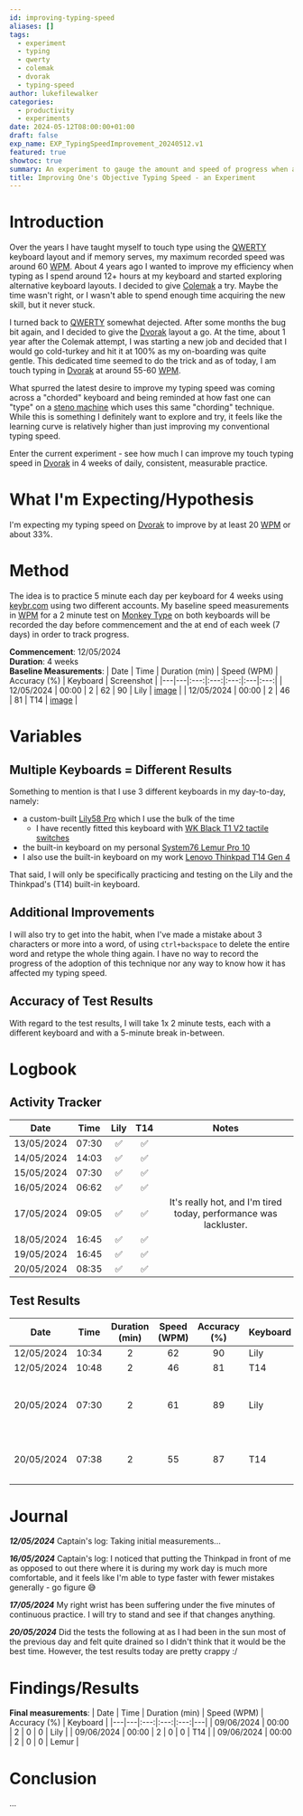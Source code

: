 ```yaml
---
id: improving-typing-speed
aliases: []
tags:
  - experiment
  - typing
  - qwerty
  - colemak
  - dvorak
  - typing-speed
author: lukefilewalker
categories:
  - productivity
  - experiments
date: 2024-05-12T08:00:00+01:00
draft: false
exp_name: EXP_TypingSpeedImprovement_20240512.v1
featured: true
showtoc: true
summary: An experiment to gauge the amount and speed of progress when attempting to deliberately increase one's typing speed on two different layouts.
title: Improving One's Objective Typing Speed - an Experiment
---
```

# Introduction

Over the years I have taught myself to touch type using the [QWERTY](https://en.wikipedia.org/wiki/QWERTY "QWERTY") keyboard layout and if memory serves, my maximum recorded speed was around 60 [WPM](/ "Words Per Minute"). About 4 years ago I wanted to improve my efficiency when typing as I spend around 12+ hours at my keyboard and started exploring alternative keyboard layouts. I decided to give [Colemak](https://en.wikipedia.org/wiki/Colemak "Colemak") a try. Maybe the time wasn't right, or I wasn't able to spend enough time acquiring the new skill, but it never stuck.

I turned back to [QWERTY](https://en.wikipedia.org/wiki/QWERTY "QWERTY") somewhat dejected. After some months the bug bit again, and I decided to give the [Dvorak](https://en.wikipedia.org/wiki/Dvorak_keyboard_layout "Dvorak") layout a go. At the time, about 1 year after the Colemak attempt, I was starting a new job and decided that I would go cold-turkey and hit it at 100% as my on-boarding was quite gentle. This dedicated time seemed to do the trick and as of today, I am touch typing in [Dvorak](https://en.wikipedia.org/wiki/Dvorak_keyboard_layout "Dvorak") at around 55-60 [WPM](/ "Words Per Minute").

What spurred the latest desire to improve my typing speed was coming across a "chorded" keyboard and being reminded at how fast one can "type" on a [steno machine](https://en.wikipedia.org/wiki/Stenotype) which uses this same "chording" technique. While this is something I definitely want to explore and try, it feels like the learning curve is relatively higher than just improving my conventional typing speed.

Enter the current experiment - see how much I can improve my touch typing speed in [Dvorak](https://en.wikipedia.org/wiki/Dvorak_keyboard_layout "Dvorak") in 4 weeks of daily, consistent, measurable practice.

# What I'm Expecting/Hypothesis

I'm expecting my typing speed on [Dvorak](https://en.wikipedia.org/wiki/Dvorak_keyboard_layout "Dvorak") to improve by at least 20 [WPM](/ "Words Per Minute") or about 33%.

# Method

The idea is to practice 5 minute each day per keyboard for 4 weeks using [keybr.com](https://www.keybr.com/) using two different accounts. My baseline speed measurements in [WPM](/ "Words Per Minute") for a 2 minute test on [Monkey Type](https://typing.com) on both keyboards will be recorded the day before commencement and the at end of each week (7 days) in order to track progress.

**Commencement**: 12/05/2024  
**Duration**: 4 weeks  
**Baseline Measurements**:
| Date | Time | Duration (min) | Speed (WPM) | Accuracy (%) | Keyboard | Screenshot |
|---|---|:---:|:---:|:---:|:---|:---:|
| 12/05/2024 | 00:00 | 2 | 62 | 90 | Lily | [image](./2024-05-12_10-36_lily.png) |
| 12/05/2024 | 00:00 | 2 | 46 | 81 | T14 | [image](./2024-05-12_10-50_t14.png) |

# Variables

## Multiple Keyboards = Different Results

Something to mention is that I use 3 different keyboards in my day-to-day, namely:
- a custom-built [Lily58 Pro](https://keyn.co.za/product/lily58pro/) which I use the bulk of the time
  - I have recently fitted this keyboard with [WK Black T1 V2 tactile switches](https://www.amazon.com/dp/B0C38X9ZGD?ref=ppx_yo2ov_dt_b_product_details&th=1)
- the built-in keyboard on my personal [System76 Lemur Pro 10](https://tech-docs.system76.com/models/lemp10/README.html)
- I also use the built-in keyboard on my work [Lenovo Thinkpad T14 Gen 4](https://www.lenovo.com/se/sv/p/laptops/thinkpad/thinkpadt/thinkpad-t14-gen-4-(14-inch-intel)/len101t0057)

That said, I will only be specifically practicing and testing on the Lily and the Thinkpad's (T14) built-in keyboard.

## Additional Improvements

I will also try to get into the habit, when I've made a mistake about 3 characters or more into a word, of using `ctrl+backspace` to delete the entire word and retype the whole thing again. I have no way to record the progress of the adoption of this technique nor any way to know how it has affected my typing speed.

## Accuracy of Test Results

With regard to the test results, I will take 1x 2 minute tests, each with a different keyboard and with a 5-minute break in-between.

# Logbook

## Activity Tracker

| Date | Time | Lily | T14 | Notes |
|---|:---:|:---:|:---:|:--:|
| 13/05/2024 | 07:30 | ✅ | ✅ | |
| 14/05/2024 | 14:03 | ✅ | ✅ | |
| 15/05/2024 | 07:30 | ✅ | ✅ | |
| 16/05/2024 | 06:62 | ✅ | ✅ | |
| 17/05/2024 | 09:05 | ✅ | ✅ | It's really hot, and I'm tired today, performance was lackluster. |
| 18/05/2024 | 16:45 | ✅ | ✅ | |
| 19/05/2024 | 16:45 | ✅ | ✅ | |
| 20/05/2024 | 08:35 | ✅ | ✅ | |

## Test Results

| Date | Time | Duration (min) | Speed (WPM) | Accuracy (%) | Keyboard | Screenshot | Notes |
|---|---|:---:|:---:|:---:|---|---|---|
| 12/05/2024 | 10:34 | 2 | 62 | 90 | Lily | [image](./2024-05-12_10-36_lily.png) | |
| 12/05/2024 | 10:48 | 2 | 46 | 81 | T14 | [image](./2024-05-12_10-50_t14.png) | |
| 20/05/2024 | 07:30 | 2 | 61 | 89 | Lily | [image](./2024-05-20_07-32_lily.png) | Felt a lot of pressure and made many mistakes :/ |
| 20/05/2024 | 07:38 | 2 | 55 | 87 | T14 | [image](./2024-05-20_07-40_t14.png) | An improvement over the first test at least |

# Journal

*__12/05/2024__* 
Captain's log: Taking initial measurements... 

*__16/05/2024__* 
Captain's log: I noticed that putting the Thinkpad in front of me as opposed to out there where it is during my work day is much more comfortable, and it feels like I'm able to type faster with fewer mistakes generally - go figure 😅

*__17/05/2024__* 
My right wrist has been suffering under the five minutes of continuous practice. I will try to stand and see if that changes anything.

*__20/05/2024__* 
Did the tests the following at as I had been in the sun most of the previous day and felt quite drained so I didn't think that it would be the best time. However, the test results today are pretty crappy :/

# Findings/Results

**Final measurements**:
| Date | Time | Duration (min) | Speed (WPM) | Accuracy (%) | Keyboard |
|---|---|:---:|:---:|:---:|---|
| 09/06/2024 | 00:00 | 2 | 0 | 0 | Lily |
| 09/06/2024 | 00:00 | 2 | 0 | 0 | T14 |
| 09/06/2024 | 00:00 | 2 | 0 | 0 | Lemur |

# Conclusion

...

